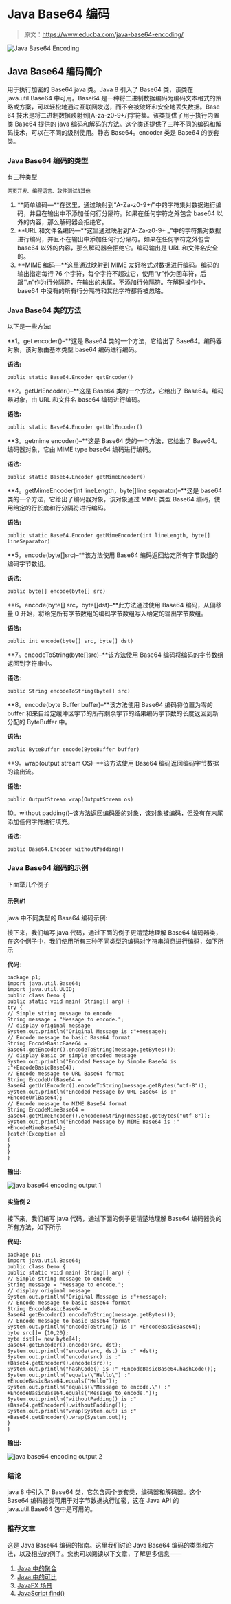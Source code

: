 # Java Base64 编码

> 原文：<https://www.educba.com/java-base64-encoding/>

![Java Base64 Encoding](img/4f7db9f8b7a039658b879e8ae1aa65a9.png)



## Java Base64 编码简介

用于执行加密的 Base64 java 类。Java 8 引入了 Base64 类，该类在 java.util.Base64 中可用。Base64 是一种将二进制数据编码为编码文本格式的策略或方案，可以轻松地通过互联网发送，而不会被破坏和安全地丢失数据。Base 64 技术是将二进制数据映射到[A-za-z0-9+/]字符集。该类提供了用于执行内置类 Base64 提供的 java 编码和解码的方法。这个类还提供了三种不同的编码和解码技术，可以在不同的级别使用。静态 Base64。encoder 类是 Base64 的嵌套类。

### Java Base64 编码的类型

有三种类型

<small>网页开发、编程语言、软件测试&其他</small>

1.  **简单编码—**在这里，通过映射到“A-Za-z0-9+/”中的字符集对数据进行编码，并且在输出中不添加任何行分隔符。如果在任何字符之外包含 base64 以外的内容，那么解码器会拒绝它。
2.  **URL 和文件名编码—**这里通过映射到“A-Za-z0-9+ _”中的字符集对数据进行编码，并且不在输出中添加任何行分隔符。如果在任何字符之外包含 base64 以外的内容，那么解码器会拒绝它。编码输出是 URL 和文件名安全的。
3.  **MIME 编码—**这里通过映射到 MIME 友好格式对数据进行编码。编码的输出指定每行 76 个字符，每个字符不超过它，使用“\r”作为回车符，后跟“\n”作为行分隔符，在输出的末尾，不添加行分隔符。在解码操作中，base64 中没有的所有行分隔符和其他字符都将被忽略。

### Java Base64 类的方法

以下是一些方法:

**1。get encoder()–**这是 Base64 类的一个方法，它给出了 Base64。编码器对象，该对象由基本类型 base64 编码进行编码。

**语法:**

```
public static Base64.Encoder getEncoder()
```

**2。getUrlEncoder()–**这是 Base64 类的一个方法，它给出了 Base64。编码器对象，由 URL 和文件名 base64 编码进行编码。

**语法:**

```
public static Base64.Encoder getUrlEncoder()
```

**3。getmime encoder()–**这是 Base64 类的一个方法，它给出了 Base64。编码器对象，它由 MIME type base64 编码进行编码。

**语法:**

```
public static Base64.Encoder getMimeEncoder()
```

**4。getMimeEncoder(int lineLength，byte[]line separator)–**这是 base64 类的一个方法，它给出了编码器对象，该对象通过 MIME 类型 Base64 编码，使用给定的行长度和行分隔符进行编码。

**语法:**

```
public static Base64.Encoder getMimeEncoder(int lineLength, byte[] lineSeparator)
```

**5。encode(byte[]src)–**该方法使用 Base64 编码返回给定所有字节数组的编码字节数组。

**语法:**

```
public byte[] encode(byte[] src)
```

**6。encode(byte[] src，byte[]dst)–**此方法通过使用 Base64 编码，从偏移量 0 开始，将给定所有字节数组的编码字节数组写入给定的输出字节数组。

**语法:**

```
public int encode(byte[] src, byte[] dst)
```

**7。encodeToString(byte[]src)–**该方法使用 Base64 编码将编码的字节数组返回到字符串中。

**语法:**

```
public String encodeToString(byte[] src)
```

**8。encode(byte Buffer buffer)–**该方法使用 Base64 编码将位置为零的 buffer 和来自给定缓冲区字节的所有剩余字节的结果编码字节数的长度返回到新分配的 ByteBuffer 中。

**语法:**

```
public ByteBuffer encode(ByteBuffer buffer)
```

**9。wrap(output stream OS)–**该方法使用 Base64 编码返回编码字节数据的输出流。

**语法:**

```
public OutputStream wrap(OutputStream os)
```

10。without padding()–该方法返回编码器的对象，该对象被编码，但没有在末尾添加任何字符进行填充。

**语法:**

```
public Base64.Encoder withoutPadding()
```

### Java Base64 编码的示例

下面举几个例子

#### 示例#1

java 中不同类型的 Base64 编码示例:

接下来，我们编写 java 代码，通过下面的例子更清楚地理解 Base64 编码器类，在这个例子中，我们使用所有三种不同类型的编码对字符串消息进行编码，如下所示

**代码:**

```
package p1;
import java.util.Base64;
import java.util.UUID;
public class Demo {
public static void main( String[] arg) {
try {
// Simple string message to encode
String message = "Message to encode.";
// display original message
System.out.println("Original Message is :"+message);
// Encode message to basic Base64 format
String EncodeBasicBase64 = Base64.getEncoder().encodeToString(message.getBytes());
// display Basic or simple encoded message
System.out.println("Encoded Message by Simple Base64 is :"+EncodeBasicBase64);
// Encode message to URL Base64 format
String EncodeUrlBase64 = Base64.getUrlEncoder().encodeToString(message.getBytes("utf-8"));
System.out.println("Encoded Message by URL Base64 is :" +EncodeUrlBase64);
// Encode message to MIME Base64 format
String EncodeMimeBase64 = Base64.getMimeEncoder().encodeToString(message.getBytes("utf-8"));
System.out.println("Encoded Message by MIME Base64 is :" +EncodeMimeBase64);
}catch(Exception e)
{
}
}
}
```

**输出:**

![java base64 encoding output 1](img/beb2350a613a15b596c001496f33d257.png)



#### 实施例 2

接下来，我们编写 java 代码，通过下面的例子更清楚地理解 Base64 编码器类的所有方法，如下所示

**代码:**

```
package p1;
import java.util.Base64;
public class Demo {
public static void main( String[] arg) {
// Simple string message to encode
String message = "Message to encode.";
// display original message
System.out.println("Original Message is :"+message);
// Encode message to basic Base64 format
String EncodeBasicBase64 = Base64.getEncoder().encodeToString(message.getBytes());
// Encode message to basic Base64 format
System.out.println("encodeToString() is :" +EncodeBasicBase64);
byte src[]= {10,20};
byte dst[]= new byte[4];
Base64.getEncoder().encode(src, dst);
System.out.println("encode(src, dst) is :" +dst);
System.out.println("encode(src) is :" +Base64.getEncoder().encode(src));
System.out.println("hashCode() is :" +EncodeBasicBase64.hashCode());
System.out.println("equals(\"Hello\") :" +EncodeBasicBase64.equals("Hello"));
System.out.println("equals(\"Message to encode.\") :" +EncodeBasicBase64.equals("Message to encode."));
System.out.println("withoutPadding() is :" +Base64.getEncoder().withoutPadding());
System.out.println("wrap(System.out) is :" +Base64.getEncoder().wrap(System.out));
}
}
```

**输出:**

![java base64 encoding output 2](img/a375f889fe0e32d3ed44e75ce17fff15.png)



### 结论

java 8 中引入了 Base64 类，它包含两个嵌套类，编码器和解码器。这个 Base64 编码器类可用于对字节数据执行加密，这在 Java API 的 java.util.Base64 包中是可用的。

### 推荐文章

这是 Java Base64 编码的指南。这里我们讨论 Java Base64 编码的类型和方法，以及相应的例子。您也可以阅读以下文章，了解更多信息——

1.  [Java 中的聚合](https://www.educba.com/aggregation-in-java/)
2.  [Java 中的可比](https://www.educba.com/comparable-in-java/)
3.  [JavaFX 场景](https://www.educba.com/javafx-scene/)
4.  [JavaScript find()](https://www.educba.com/javascript-find/)





